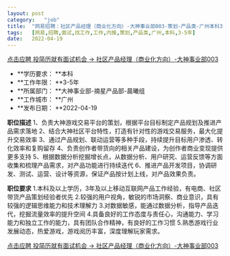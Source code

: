 ```yaml
---
layout:	post
category:	"job"
title:	"网易招聘：社区产品经理（商业化方向）-大神事业部003-策划-产品类-广州本科3-5年"
tags:	[网易,招聘,面试,找工作,工作,内推,策划,产品类,广州,本科,3-5年]
date:	2022-04-19
---
```


[点击应聘 投简历就有面试机会 -> 社区产品经理（商业化方向）-大神事业部003](http://mobile.bole.netease.com/bole/boleDetail?id=39707&employeeId=346f03c3cda5f04c&key=all)



- **学历要求： **本科
- **工作年限： **3-5年
- **所属部门： **大神事业部-摘星产品部-晨曦组
- **工作城市： **广州
- **发布日期： **2022-04-19



**职位描述**
1、负责大神游戏交易平台的策划，根据平台目标制定产品规划及推进产品需求落地
2、结合大神社区平台特性，打造有针对性的游戏交易服务，最大化提升交易效率
3、通过产品规划、联动运营等多种手段，持续提升目标用户渗透、转化效率和复购留存
4、负责创作者带货向的相关产品建设，为创作者商业变现提供更多支持
5、根据数据分析挖掘增长点，从数据分析、用户研究、运营反馈等方面收集和梳理产品需求，对产品功能进行持续迭代
6、推进产品开发项目，协调研发、测试、运营、设计等资源，保证产品按计划上线，对产品效果负责。



**职位要求**
1.本科及以上学历，3年及以上移动互联网产品工作经验，有电商、社区带货产品策划经验者优先
2.较强的用户视角，敏锐的市场洞察、商业意识，具有较强的逻辑思维能力和技术理解力
3.对数据敏感，能通过数据分析，指导产品迭代，挖掘流量效率的提升空间
4.具备良好的工作态度与责任心，沟通能力、学习能力和独立工作的能力，具有团队合作精神，有良好的工作习惯
5.熟悉游戏行业发展动态，热爱游戏，游戏阅历丰富，深度理解玩家需求。



[点击应聘 投简历就有面试机会 -> 社区产品经理（商业化方向）-大神事业部003](http://mobile.bole.netease.com/bole/boleDetail?id=39707&employeeId=346f03c3cda5f04c&key=all)